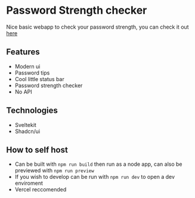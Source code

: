 # Password Strength checker

Nice basic webapp to check your password strength, you can check it out [here](https://password-strength-chi.vercel.app/)

## Features
- Modern ui
- Password tips
- Cool little status bar
- Password strength checker
- No API

## Technologies
- Sveltekit
- Shadcn/ui

## How to self host
- Can be built with `npm run build` then run as a node app, can also be previewed with `npm run preview`
- If you wish to develop can be run with `npm run dev` to open a dev enviroment
- Vercel reccomended